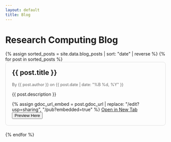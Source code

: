 ```yaml
---
layout: default
title: Blog
---
```


<style>
    .blog-card {
        border: 1px solid #ddd;
        border-radius: 8px;
        padding: 20px;
        margin-bottom: 20px;
        transition: box-shadow 0.3s ease;
    }
    .blog-card:hover {
        box-shadow: 0 4px 8px rgba(0,0,0,0.1);
    }
    .blog-card h2 {
        margin-top: 0;
    }
    .blog-card .meta {
        color: #666;
        font-size: 0.9em;
        margin-bottom: 10px;
    }
    .blog-card .preview-area {
        margin-top: 20px;
        border-top: 1px solid #eee;
        padding-top: 20px;
    }
    .blog-card iframe {
        width: 100%;
        height: 600px;
        border: 1px solid #ccc;
        border-radius: 4px;
    }
</style>

# Research Computing Blog

<div id="blog-posts">
{% assign sorted_posts = site.data.blog_posts | sort: "date" | reverse %}
{% for post in sorted_posts %}
    <div class="blog-card">
        <h2>{{ post.title }}</h2>
        <div class="meta">By {{ post.author }} on {{ post.date | date: "%B %d, %Y" }}</div>
        <p>{{ post.description }}</p>
        {% assign gdoc_url_embed = post.gdoc_url | replace: "/edit?usp=sharing", "/pub?embedded=true" %}
        <a href="{{ post.gdoc_url }}" target="_blank" class="btn btn-primary">Open in New Tab</a>
        <button class="btn btn-secondary preview-btn" data-gdoc-url="{{ gdoc_url_embed }}">Preview Here</button>
        <div class="preview-area" style="display: none;"></div>
    </div>
{% endfor %}
</div>

<script>
document.addEventListener("DOMContentLoaded", function() {
    document.querySelectorAll('.preview-btn').forEach(button => {
        button.addEventListener('click', function() {
            const previewArea = this.nextElementSibling;
            if (previewArea.style.display === 'none') {
                const iframe = document.createElement('iframe');
                iframe.src = this.dataset.gdocUrl;
                previewArea.innerHTML = '';
                previewArea.appendChild(iframe);
                previewArea.style.display = 'block';
                this.textContent = 'Close Preview';
            } else {
                previewArea.style.display = 'none';
                previewArea.innerHTML = '';
                this.textContent = 'Preview Here';
            }
        });
    });
});
</script>
